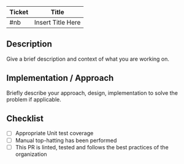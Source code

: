 | Ticket | Title             |
| ------ | ----------------- |
| #nb    | Insert Title Here |

## Description

Give a brief description and context of what you are working on.

## Implementation / Approach

Briefly describe your approach, design, implementation to solve the problem if applicable.

## Checklist

-   [ ] Appropriate Unit test coverage
-   [ ] Manual top-hatting has been performed
-   [ ] This PR is linted, tested and follows the best practices of the organization
